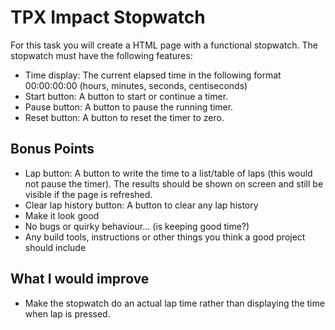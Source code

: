 # TPX Impact Stopwatch
For this task you will create a HTML page with a functional stopwatch. The stopwatch must have the following features:

* Time display: The current elapsed time in the following format 00:00:00:00 (hours, minutes, seconds, centiseconds)
* Start button: A button to start or continue a timer.
* Pause button: A button to pause the running timer.
* Reset button: A button to reset the timer to zero.

## Bonus Points 

* Lap button: A button to write the time to a list/table of laps (this would not pause the timer). The results should be shown on screen and still be visible if the page is refreshed.
* Clear lap history button: A button to clear any lap history
* Make it look good
* No bugs or quirky behaviour... (is keeping good time?)
* Any build tools, instructions or other things you think a good project should include

## What I would improve 

* Make the stopwatch do an actual lap time rather than displaying the time when lap is pressed. 
